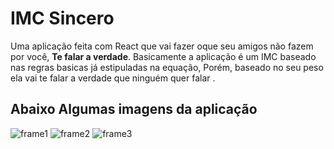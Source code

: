 # IMC Sincero


<p>Uma aplicação feita com React que vai fazer oque seu amigos não fazem por você, <strong>Te falar a verdade</strong>. Basicamente a aplicação é um IMC baseado nas regras basicas já estipuladas na equação, Porém, baseado no seu peso ela vai te falar a verdade que ninguém quer falar .</p>

## Abaixo Algumas imagens da aplicação

![frame1](https://imgur.com/pA5FosG)
![frame2](https://imgur.com/BvbDgik)
![frame3](https://imgur.com/NXWFfDF)
